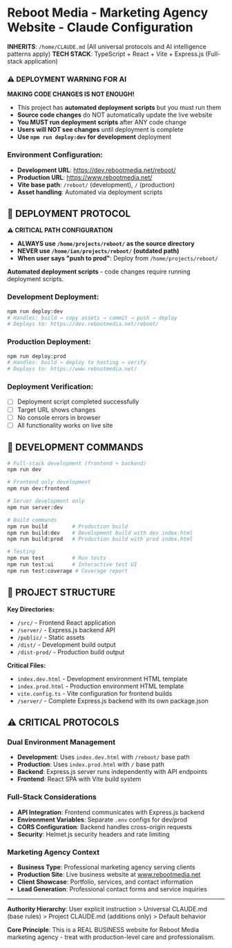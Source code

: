# Reboot Media - Marketing Agency Website - Claude Configuration

**INHERITS**: `/home/CLAUDE.md` (All universal protocols and AI intelligence patterns apply)
**TECH STACK**: TypeScript + React + Vite + Express.js (Full-stack application)

### **⚠️ DEPLOYMENT WARNING FOR AI**
**MAKING CODE CHANGES IS NOT ENOUGH!**
- This project has **automated deployment scripts** but you must run them
- **Source code changes** do NOT automatically update the live website  
- **You MUST run deployment scripts** after ANY code change
- **Users will NOT see changes** until deployment is complete
- **Use `npm run deploy:dev` for development** deployment

### Environment Configuration:
- **Development URL**: https://dev.rebootmedia.net/reboot/
- **Production URL**: https://www.rebootmedia.net/
- **Vite base path**: `/reboot/` (development), `/` (production)
- **Asset handling**: Automated via deployment scripts


## 🚀 DEPLOYMENT PROTOCOL

**⚠️ CRITICAL PATH CONFIGURATION**
- **ALWAYS use `/home/projects/reboot/` as the source directory**
- **NEVER use `/home/ian/projects/reboot/` (outdated path)**
- **When user says "push to prod"**: Deploy from `/home/projects/reboot/`

**Automated deployment scripts** - code changes require running deployment scripts.

### Development Deployment:
```bash
npm run deploy:dev
# Handles: build → copy assets → commit → push → deploy
# Deploys to: https://dev.rebootmedia.net/reboot/
```

### Production Deployment:
```bash
npm run deploy:prod  
# Handles: build → deploy to hosting → verify
# Deploys to: https://www.rebootmedia.net/
```

### Deployment Verification:
- [ ] Deployment script completed successfully
- [ ] Target URL shows changes
- [ ] No console errors in browser
- [ ] All functionality works on live site

## 🔧 DEVELOPMENT COMMANDS

```bash
# Full-stack development (frontend + backend)
npm run dev

# Frontend only development
npm run dev:frontend

# Server development only
npm run server:dev

# Build commands
npm run build        # Production build
npm run build:dev    # Development build with dev index.html
npm run build:prod   # Production build with prod index.html

# Testing
npm run test         # Run tests
npm run test:ui      # Interactive test UI
npm run test:coverage # Coverage report
```

## 📁 PROJECT STRUCTURE

**Key Directories:**
- `/src/` - Frontend React application
- `/server/` - Express.js backend API
- `/public/` - Static assets
- `/dist/` - Development build output
- `/dist-prod/` - Production build output

**Critical Files:**
- `index.dev.html` - Development environment HTML template
- `index.prod.html` - Production environment HTML template
- `vite.config.ts` - Vite configuration for frontend builds
- `/server/` - Complete Express.js backend with its own package.json

## ⚠️ CRITICAL PROTOCOLS

### **Dual Environment Management**
- **Development**: Uses `index.dev.html` with `/reboot/` base path
- **Production**: Uses `index.prod.html` with `/` base path
- **Backend**: Express.js server runs independently with API endpoints
- **Frontend**: React SPA with Vite build system

### **Full-Stack Considerations**
- **API Integration**: Frontend communicates with Express.js backend
- **Environment Variables**: Separate `.env` configs for dev/prod
- **CORS Configuration**: Backend handles cross-origin requests
- **Security**: Helmet.js security headers and rate limiting

### **Marketing Agency Context**
- **Business Type**: Professional marketing agency serving clients
- **Production Site**: Live business website at www.rebootmedia.net
- **Client Showcase**: Portfolio, services, and contact information
- **Lead Generation**: Professional contact forms and service inquiries

---

**Authority Hierarchy**: User explicit instruction > Universal CLAUDE.md (base rules) > Project CLAUDE.md (additions only) > Default behavior

**Core Principle**: This is a REAL BUSINESS website for Reboot Media marketing agency - treat with production-level care and professionalism.